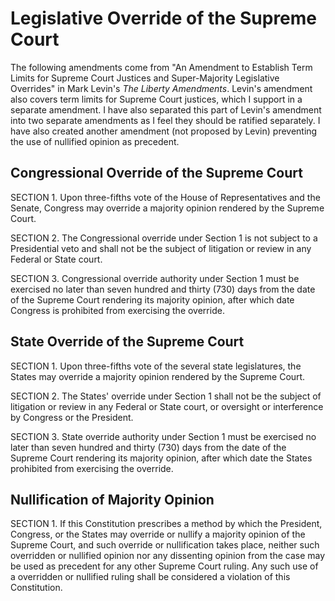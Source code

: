 # Legislative Override of the Supreme Court

The following amendments come from "An Amendment to Establish Term Limits for Supreme Court Justices and Super-Majority Legislative Overrides" in Mark Levin's _The Liberty Amendments_. Levin's amendment also covers term limits for Supreme Court justices, which I support in a separate amendment. I have also separated this part of Levin's amendment into two separate amendments as I feel they should be ratified separately. I have also created another amendment (not proposed by Levin) preventing the use of nullified opinion as precedent.

## Congressional Override of the Supreme Court

SECTION 1. Upon three-fifths vote of the House of Representatives and the Senate, Congress may override a majority opinion rendered by the Supreme Court.

SECTION 2. The Congressional override under Section 1 is not subject to a Presidential veto and shall not be the subject of litigation or review in any Federal or State court.

SECTION 3. Congressional override authority under Section 1 must be exercised no later than seven hundred and thirty (730) days from the date of the Supreme Court rendering its majority opinion, after which date Congress is prohibited from exercising the override.

## State Override of the Supreme Court

SECTION 1. Upon three-fifths vote of the several state legislatures, the States may override a majority opinion rendered by the Supreme Court.

SECTION 2. The States' override under Section 1 shall not be the subject of litigation or review in any Federal or State court, or oversight or interference by Congress or the President.

SECTION 3. State override authority under Section 1 must be exercised no later than seven hundred and thirty (730) days from the date of the Supreme Court rendering its majority opinion, after which date the States prohibited from exercising the override.

## Nullification of Majority Opinion

SECTION 1. If this Constitution prescribes a method by which the President, Congress, or the States may override or nullify a majority opinion of the Supreme Court, and such override or nullification takes place, neither such overridden or nullified opinion nor any dissenting opinion from the case may be used as precedent for any other Supreme Court ruling. Any such use of a overridden or nullified ruling shall be considered a violation of this Constitution.
